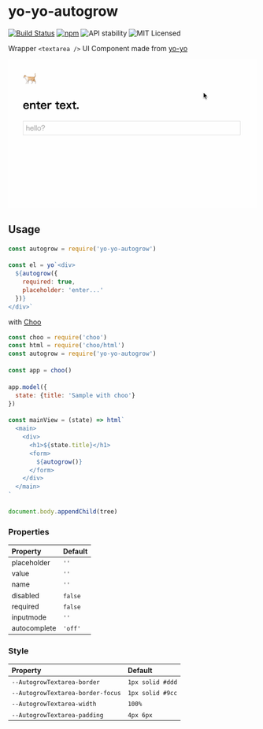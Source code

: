 # yo-yo-autogrow

[![Build Status](https://travis-ci.org/tgfjt/yo-yo-autogrow.svg?branch=feature%2Ftest)](https://travis-ci.org/tgfjt/yo-yo-autogrow)
[![npm](https://img.shields.io/npm/v/yo-yo-autogrow.svg?maxAge=2592000)]()
![API stability](https://img.shields.io/badge/stability-experimental-orange.svg)
![MIT Licensed](https://img.shields.io/npm/l/yo-yo-autogrow.svg)

Wrapper `<textarea />` UI Component made from [yo-yo](https://github.com/maxogden/yo-yo)

![capture](capture.gif)

## Usage

```js
const autogrow = require('yo-yo-autogrow')

const el = yo`<div>
  ${autogrow({
    required: true,
    placeholder: 'enter...'
  })}
</div>`
```

with [Choo](https://github.com/yoshuawuyts/choo)

```js
const choo = require('choo')
const html = require('choo/html')
const autogrow = require('yo-yo-autogrow')

const app = choo()

app.model({
  state: {title: 'Sample with choo'}
})

const mainView = (state) => html`
  <main>
    <div>
      <h1>${state.title}</h1>
      <form>
        ${autogrow()}
      </form>
    </div>
  </main>
`

document.body.appendChild(tree)
```


### Properties

| Property | Default |
| :-- | :-- |
| placeholder | `''` |
| value | `''` |
| name | `''` |
| disabled | `false` |
| required | `false` |
| inputmode | `''` |
| autocomplete | `'off'` |

### Style

| Property | Default |
| :-- | :-- |
| `--AutogrowTextarea-border` | `1px solid #ddd` |
| `--AutogrowTextarea-border-focus` | `1px solid #9cc` |
| `--AutogrowTextarea-width` | `100%` |
| `--AutogrowTextarea-padding` | `4px 6px` |

